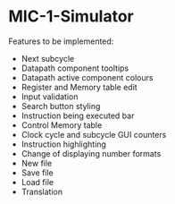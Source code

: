 # MIC-1-Simulator

Features to be implemented:
- Next subcycle
- Datapath component tooltips
- Datapath active component colours
- Register and Memory table edit
- Input validation
- Search button styling
- Instruction being executed bar
- Control Memory table
- Clock cycle and subcycle GUI counters
- Instruction highlighting
- Change of displaying number formats
- New file
- Save file
- Load file
- Translation

